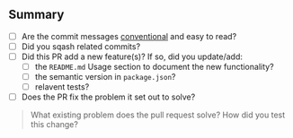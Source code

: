 <!--
  Thanks for submitting a pull request!
  We appreciate you spending the time to work on these changes. Please provide enough information 
  so that others can review your pull request.
  
  If you leave this empty, your PR will very likely be closed.
-->

## Summary
<!-- Put an X in the brackets to mark the checkbox -->
- [ ] Are the commit messages [conventional](https://www.conventionalcommits.org/en/v1.0.0/) and easy to read?
- [ ] Did you sqash related commits?
- [ ] Did this PR add a new feature(s)? If so, did you update/add:
    - [ ] the `README.md` Usage section to document the new functionality?
    - [ ] the semantic version in `package.json`?
    - [ ] relavent tests?
- [ ] Does the PR fix the problem it set out to solve?

<!-- Explain the reason for making this change. -->
 > What existing problem does the pull request solve? How did you test this change?

